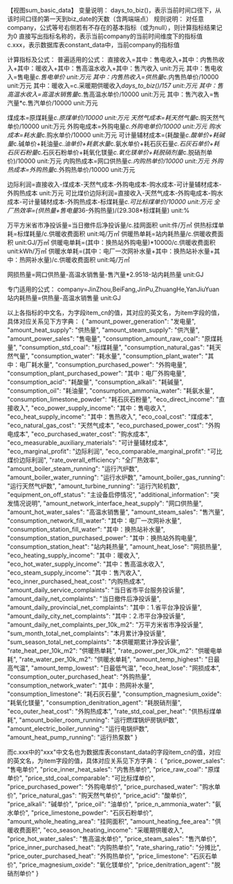 【视图sum_basic_data】
变量说明：
days_to_biz()，表示当前时间口径下，从该时间口径的第一天到biz_date的天数（含两端端点）
规则说明：
对任意company，公式等号右侧若有不存在的基本指标（或为null），则计算指标结果记为0
直接写出指标名称的，表示当前company的当前时间维度下的指标值
c.xxx，表示数据库表constant_data中，当前company的指标值

计算指标及公式：
普遍适用的公式：
直接收入=其中：售电收入+其中：内售热收入+其中：暖收入+其中：售高温水收入+其中：售汽收入          unit:万元
其中：售电收入=售电量*c.售电单价          unit:万元
其中：内售热收入=供热量*c.内售热单价/10000          unit:万元
其中：暖收入=c.采暖期供暖收入*days_to_biz()/157          unit:万元
其中：售高温水收入=高温水销售量*c.售高温水单价/10000          unit:万元
其中：售汽收入=售汽量*c.售汽单价/10000          unit:万元

煤成本=原煤耗量*c.原煤单价/10000          unit:万元
天然气成本=耗天然气量*c.购天然气单价/10000          unit:万元
外购电成本=外购电量*c.外购电单价/10000          unit:万元
购水成本=耗水量*c.购水单价/10000          unit:万元
可计量辅材成本=(耗酸量*c.酸单价+耗碱量*c.碱单价+耗油量*c.油单价+耗氨水量*c.氨水单价+耗石灰石量*c.石灰石单价+耗石灰石粉量*c.石灰石粉单价+耗氧化镁量*c.氧化镁单价+耗脱硝剂量*c.脱硝剂单价)/10000          unit:万元
内购热成本=网口供热量*c.内购热单价/10000          unit:万元
外购热成本=外购热量*c.外购热单价/10000          unit:万元


边际利润=直接收入-煤成本-天然气成本-外购电成本-购水成本-可计量辅材成本-外购热成本          unit:万元
可比煤价边际利润=直接收入-天然气成本-外购电成本-购水成本-可计量辅材成本-外购热成本-标煤耗量*c.可比标煤单价/10000          unit:万元
全厂热效率=(供热量+售电量*36-外购热量)/(29.308*标煤耗量)          unit:%

万平方米省市净投诉量=当日撤件后净投诉量/c.挂网面积          unit:件/万㎡
供热标煤单耗=标煤耗量/c.供暖收费面积          unit:吨/万㎡
供暖热单耗=站内耗热量/c.供暖收费面积           unit:GJ/万㎡
供暖电单耗=(其中：换热站外购电量)*10000/c.供暖收费面积           unit:kWh/万㎡
供暖水单耗=(其中：电厂一次网补水量+其中：换热站补水量+其中：热网补水量)/c.供暖收费面积           unit:吨/万㎡

网损热量=网口供热量-高温水销售量-售汽量*2.9518-站内耗热量           unit:GJ

专门适用的公式：
company=JinZhou,BeiFang,JinPu,ZhuangHe,YanJiuYuan
站内耗热量=供热量-高温水销售量           unit:GJ

以上各指标的中文名，为字段item_cn的值，其对应的英文名，为item字段的值，具体对应关系见下方字典：
{
  "amount_power_generation": "发电量",
  "amount_heat_supply": "供热量",
  "amount_steam_supply": "供汽量",
  "amount_power_sales": "售电量",
  "consumption_amount_raw_coal": "原煤耗量",
  "consumption_std_coal": "标煤耗量",
  "consumption_natural_gas": "耗天然气量",
  "consumption_water": "耗水量",
  "consumption_plant_water": "其中：电厂耗水量",
  "consumption_purchased_power": "外购电量",
  "consumption_plant_purchased_power": "其中：电厂外购电量",
  "consumption_acid": "耗酸量",
  "consumption_alkali": "耗碱量",
  "consumption_oil": "耗油量",
  "consumption_ammonia_water": "耗氨水量",
  "consumption_limestone_powder": "耗石灰石粉量",
  "eco_direct_income": "直接收入",
  "eco_power_supply_income": "其中：售电收入",
  "eco_heat_supply_income": "其中：售热收入",
  "eco_coal_cost": "煤成本",
  "eco_natural_gas_cost": "天然气成本",
  "eco_purchased_power_cost": "外购电成本",
  "eco_purchased_water_cost": "购水成本",
  "eco_measurable_auxiliary_materials": "可计量辅材成本",
  "eco_marginal_profit": "边际利润",
  "eco_comparable_marginal_profit": "可比煤价边际利润",
  "rate_overall_efficiency": "全厂热效率",
  "amount_boiler_steam_running": "运行汽炉数",
  "amount_boiler_water_running": "运行水炉数",
  "amount_boiler_gas_running": "运行天然气炉数",
  "amount_turbine_running": "运行汽轮机数",
  "equipment_on_off_status": "主设备启停情况",
  "additional_information": "突发情况说明",
  "amount_network_interface_heat_supply": "网口供热量",
  "amount_hot_water_sales": "高温水销售量",
  "amount_steam_sales": "售汽量",
  "consumption_network_fill_water": "其中：电厂一次网补水量",
  "consumption_station_fill_water": "其中：换热站补水量",
  "consumption_station_purchased_power": "其中：换热站外购电量",
  "consumption_station_heat": "站内耗热量",
  "amount_heat_lose": "网损热量",
  "eco_heating_supply_income": "其中：暖收入",
  "eco_hot_water_supply_income": "其中：售高温水收入",
  "eco_steam_supply_income": "其中：售汽收入",
  "eco_inner_purchased_heat_cost": "内购热成本",
  "amount_daily_service_complaints": "当日省市平台服务投诉量",
  "amount_daily_net_complaints": "当日撤件后净投诉量",
  "amount_daily_provincial_net_complaints": "其中：1.省平台净投诉量",
  "amount_daily_city_net_complaints": "其中：2.市平台净投诉量",
  "amount_daily_net_complaints_per_10k_m2": "万平方米省市净投诉量",
  "sum_month_total_net_complaints": "本月累计净投诉量",
  "sum_season_total_net_complaints": "本供暖期累计净投诉量",
  "rate_heat_per_10k_m2": "供暖热单耗",
  "rate_power_per_10k_m2": "供暖电单耗",
  "rate_water_per_10k_m2": "供暖水单耗",
  "amount_temp_highest": "日最高气温",
  "amount_temp_lowest": "日最低气温",
  "eco_heat_lose": "网损成本",
  "consumption_outer_purchased_heat": "外购热量",
  "consumption_network_water": "其中：热网补水量",
  "consumption_limestone": "耗石灰石量",
  "consumption_magnesium_oxide": "耗氧化镁量",
  "consumption_denitration_agent": "耗脱硝剂量",
  "eco_outer_heat_cost": "外购热成本",
  "rate_std_coal_per_heat": "供热标煤单耗",
  "amount_boiler_room_running": "运行燃煤锅炉房锅炉数",
  "amount_electric_boiler_running": "运行电锅炉数",
  "amount_heat_pump_running": "运行热泵数"
}

而c.xxx中的"xxx"中文名也为数据库表constant_data的字段item_cn的值，对应的英文名，为item字段的值，具体对应关系见下方字典：
{
  "price_power_sales": "售电单价",
  "price_inner_heat_sales": "内售热单价",
  "price_raw_coal": "原煤单价",
  "price_std_coal_comparable": "可比标煤单价",
  "price_purchased_power": "外购电单价",
  "price_purchased_water": "购水单价",
  "price_natural_gas": "购天然气单价",
  "price_acid": "酸单价",
  "price_alkali": "碱单价",
  "price_oil": "油单价",
  "price_n_ammonia_water": "氨水单价",
  "price_limestone_powder": "石灰石粉单价",
  "amount_whole_heating_area": "挂网面积",
  "amount_heating_fee_area": "供暖收费面积",
  "eco_season_heating_income": "采暖期供暖收入",
  "price_hot_water_sales": "售高温水单价",
  "price_steam_sales": "售汽单价",
  "price_inner_purchased_heat": "内购热单价",
  "rate_sharing_ratio": "分摊比",
  "price_outer_purchased_heat": "外购热单价",
  "price_limestone": "石灰石单价",
  "price_magnesium_oxide": "氧化镁单价",
  "price_denitration_agent": "脱硝剂单价"
}